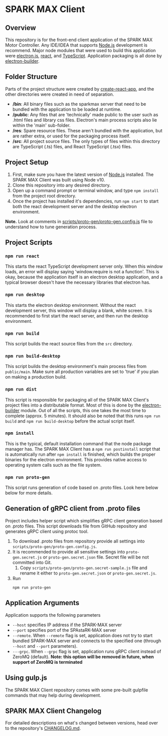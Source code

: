 # SPARK MAX Client
## Overview
This repository is for the front-end client application of the SPARK MAX Motor Controller. Any IDE/IDEA that supports [Node.js](https://www.nodejs.org) development is recommend.
Major node modules that were used to build this application were [electron.js](https://electronjs.org), [react](https://reactjs.org/), and [TypeScript](https://www.typescriptlang.org/).
Application packaging is all done by [electron-builder](https://github.com/electron-userland/electron-builder).

## Folder Structure
Parts of the project structure were created by [create-react-app](https://github.com/facebook/create-react-app), and the other directories were created in need of separation.
* **/bin**: All binary files such as the sparkmax server that need to be bundled with the application to be loaded at runtime.
* **/public**: Any files that are 'technically' made public to the user such as .html files and library css files. Electron's main process scripts also lie within the 'main' sub-folder.
* **/res**: Spare resource files. These aren't bundled with the application, but are rather extra, or used for the packaging process itself.
* **/src**: All project source files. The only types of files within this directory are TypeScript (.ts) files, and React TypeScript (.tsx) files.

## Project Setup
1. First, make sure you have the latest version of [Node.js](https://www.nodejs.org) installed. The SPARK MAX Client was built using Node v10.
2. Clone this repository into any desired directory.
3. Open up a command prompt or terminal window, and type `npm install` from the project root directory.
4. Once the project has installed it's dependencies, run `npm start` to start both the react development server and the desktop electron environment.

**Note.** Look at comments in [scripts/proto-gen/proto-gen.config.js](proto-gen.config.js) file to understand how to tune generation process.  

## Project Scripts
### `npm run react`
This starts the react TypeScript development server only. When this window loads, an error will display saying 'window.require is not a function'.
This is okay, because the application itself is an electron desktop application, and a typical browser doesn't have the necessary libraries that electron has.

### `npm run desktop`
This starts the electron desktop environment. Without the react development server, this window will display a blank, white screen.
It is recommended to first start the react server, and then run the desktop environment.

### `npm run build`
This script builds the react source files from the `src` directory.

### `npm run build-desktop`
This script builds the desktop environment's main process files from `public/main`.
Make sure all production variables are set to 'true' if you plan on making a production build.

### `npm run dist`
This script is responsible for packaging all of the SPARK MAX Client's project files into a distributable format.
Most of this is done by the [electron-builder](https://github.com/electron-userland/electron-builder) module. Out of all the scripts,
this one takes the most time to complete (approx. 5 minutes). It should also be noted that this runs `npm run build` and `npm run build-desktop` before the actual script itself.

### `npm install`
This is the typical, default installation command that the node package manager has. The SPARK MAX Client has a `npm run postinstall` script that is automatically
run after `npm install` is finished, which builds the proper binaries for the electron environment. This provides native access to operating system calls such as
the file system.

### `npm run proto-gen`
This script runs generation of code based on .proto files. Look here below below for more details.

## Generation of gRPC client from .proto files
Project includes helper script which simplifies gRPC client generation based on .proto files.
This script downloads file from GitHub repository and generates gRPC client using protoc tool.
 
1. To download .proto files from repository provide all settings into `scripts/proto-gen/proto-gen.config.js`.
2. It is recommended to provide all sensitive settings into `proto-gen.secret.js` or `proto-gen.secret.json` file. Secret file will be not committed into Git.
    1. Copy `scripts/proto-gen/proto-gen.secret-sample.js` file and rename it either to `proto-gen.secret.json` or `proto-gen.secret.js`.
3. Run
    ```
    npm run proto-gen
    ```

## Application Arguments

Application supports the following parameters
* `--host` specifies IP address if the SPARK-MAX server
* `--port` specifies port of the SPAstaRK-MAX server
* `--remote`. When `--remote` flag is set, application does not try to start bundled SPARK-MAX server and connects to the specified one (through `--host` and `--port` parameters).
* `---grpc`. When `--grpc` flag is set, application runs gRPC client instead of ZeroMQ (default). **Note: this option will be removed in future, when support of ZeroMQ is terminated** 

## Using gulp.js
The SPARK MAX Client repository comes with some pre-built gulpfile commands that may help during development.

## SPARK MAX Client Changelog
For detailed descriptions on what's changed between versions, head over to the repository's [CHANGELOG.md](https://github.com/REVrobotics/SPARK-MAX-Client/blob/master/CHANGELOG.md).